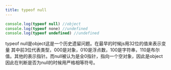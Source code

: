 ```yaml
---
title: typeof null
---
```

```js
console.log(typeof null) //object
console.log(typeof none) //undefined
console.log(typeof undefined) //undefined
```

typeof null是object这是一个历史遗留问题。在最早的时候js用32位的值来表示变量
其中前3位代表类型，000是对象，010是浮点数，100是字符串，110是布尔值。其他的表示指针。而null被认为是全0指针，指向一个空对象，因此是object
因此在判断是否为null的时候用严格相等符号。